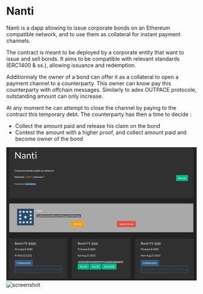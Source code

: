# Nanti 

Nanti is a dapp allowing to issue corporate bonds on an Ethereum compatible network, and to use them as collateral for instant payment channels.

The contract is meant to be deployed by a corporate entity that want to issue and sell bonds. It aims to be compatible with relevant standards (ERC1400 & ss.), allowing issuance and redemption.

Additionnaly the owner of a bond can offer it as a collateral to open a payment channel to a counterparty. This owner can know pay this counterparty with offchain messages. Similarly to adex OUTPACE protocole, outstanding amount can only increase.

At any moment he can attempt to close the channel by paying to the contract this temporary debt. The counterparty has then a time to decide :
- Collect the amount paid and release his claim on the bond
- Contest the amount with a higher proof, and collect amount paid and become owner of the bond

![screenshot](screenshot.png)
![screenshot](pay.png)